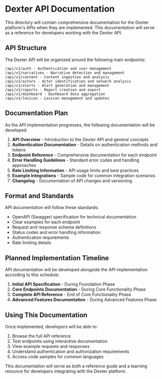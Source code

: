 # Dexter API Documentation

This directory will contain comprehensive documentation for the Dexter platform's APIs when they are implemented. This documentation will serve as a reference for developers working with the Dexter API.

## API Structure

The Dexter API will be organized around the following main endpoints:

```
/api/v1/auth - Authentication and user management
/api/v1/narratives - Narrative detection and management
/api/v1/content - Content ingestion and analysis
/api/v1/actors - Actor identification and network analysis
/api/v1/alerts - Alert generation and management
/api/v1/reports - Report creation and export
/api/v1/dashboard - Dashboard data aggregation
/api/v1/lexicon - Lexicon management and updates
```

## Documentation Plan

As the API implementation progresses, the following documentation will be developed:

1. **API Overview** - Introduction to the Dexter API and general concepts
2. **Authentication Documentation** - Details on authentication methods and tokens
3. **Endpoint Reference** - Comprehensive documentation for each endpoint
4. **Error Handling Guidelines** - Standard error codes and handling approaches
5. **Rate Limiting Information** - API usage limits and best practices
6. **Example Integrations** - Sample code for common integration scenarios
7. **Changelog** - Documentation of API changes and versioning

## Format and Standards

API documentation will follow these standards:

- OpenAPI (Swagger) specification for technical documentation
- Clear examples for each endpoint
- Request and response schema definitions
- Status codes and error handling information
- Authentication requirements
- Rate limiting details

## Planned Implementation Timeline

API documentation will be developed alongside the API implementation according to this schedule:

1. **Initial API Specification** - During Foundation Phase
2. **Core Endpoints Documentation** - During Core Functionality Phase
3. **Complete API Reference** - End of Core Functionality Phase
4. **Advanced Features Documentation** - During Advanced Features Phase

## Using This Documentation

Once implemented, developers will be able to:

1. Browse the full API reference
2. Test endpoints using interactive documentation
3. View example requests and responses
4. Understand authentication and authorization requirements
5. Access code samples for common languages

This documentation will serve as both a reference guide and a learning resource for developers integrating with the Dexter platform.
